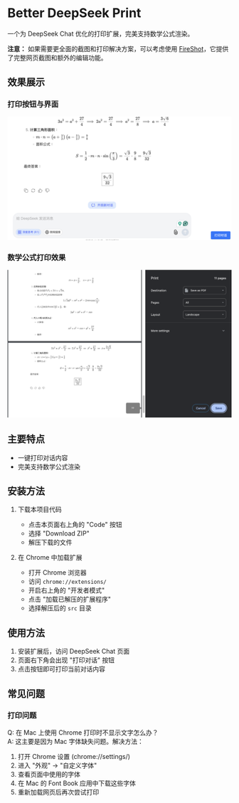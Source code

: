 # Better DeepSeek Print

一个为 DeepSeek Chat 优化的打印扩展，完美支持数学公式渲染。

**注意：** 如果需要更全面的截图和打印解决方案，可以考虑使用 [FireShot](https://chromewebstore.google.com/detail/mcbpblocgmgfnpjjppndjkmgjaogfceg)，它提供了完整网页截图和额外的编辑功能。

## 效果展示

### 打印按钮与界面
![打印按钮](demo1.png)

### 数学公式打印效果
![数学公式打印效果](demo2.png)

## 主要特点

- 一键打印对话内容
- 完美支持数学公式渲染

## 安装方法

1. 下载本项目代码
   - 点击本页面右上角的 "Code" 按钮
   - 选择 "Download ZIP"
   - 解压下载的文件

2. 在 Chrome 中加载扩展
   - 打开 Chrome 浏览器
   - 访问 `chrome://extensions/`
   - 开启右上角的 "开发者模式"
   - 点击 "加载已解压的扩展程序"
   - 选择解压后的 `src` 目录

## 使用方法

1. 安装扩展后，访问 DeepSeek Chat 页面
2. 页面右下角会出现 "打印对话" 按钮
3. 点击按钮即可打印当前对话内容

## 常见问题

### 打印问题

Q: 在 Mac 上使用 Chrome 打印时不显示文字怎么办？  
A: 这主要是因为 Mac 字体缺失问题。解决方法：
1. 打开 Chrome 设置 (chrome://settings/)
2. 进入 "外观" -> "自定义字体"
3. 查看页面中使用的字体
4. 在 Mac 的 Font Book 应用中下载这些字体
5. 重新加载网页后再次尝试打印 
